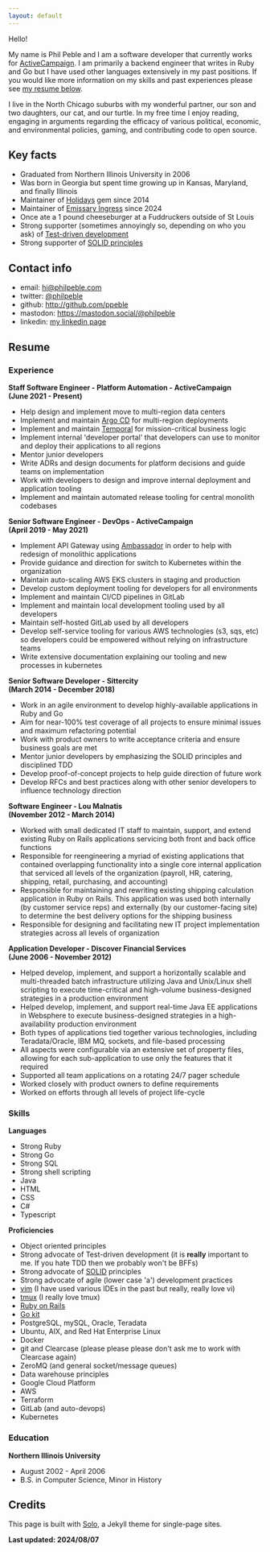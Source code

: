 ```yaml
---
layout: default
---
```


Hello!

My name is Phil Peble and I am a software developer that currently works for <a href='http://www.activecampaign.com'>ActiveCampaign</a>. I am primarily a backend engineer that writes in Ruby and Go but I have used other languages extensively in my past positions. If you would like more information on my skills and past experiences please see <a href='#resume'>my resume below</a>.

I live in the North Chicago suburbs with my wonderful partner, our son and two daughters, our cat, and our turtle. In my free time I enjoy reading, engaging in arguments regarding the efficacy of various political, economic, and environmental policies, gaming, and contributing code to open source.

## Key facts

* Graduated from Northern Illinois University in 2006
* Was born in Georgia but spent time growing up in Kansas, Maryland, and finally Illinois
* Maintainer of <a href='https://github.com/holidays/holidays'>Holidays</a> gem since 2014
* Maintainer of <a href='https://github.com/emissary-ingress'>Emissary Ingress</a> since 2024
* Once ate a 1 pound cheeseburger at a Fuddruckers outside of St Louis
* Strong supporter (sometimes annoyingly so, depending on who you ask) of <a href='https://en.wikipedia.org/wiki/Test-driven_development'>Test-driven development</a>
* Strong supporter of <a href='https://en.wikipedia.org/wiki/SOLID'>SOLID principles</a>

## Contact info

* email: <a href='mailto:hi@philpeble.com'>hi@philpeble.com</a>
* twitter: <a href='https://twitter.com/philpeble'>@philpeble</a>
* github: <a href='https://github.com/ppeble'>http://github.com/ppeble</a>
* mastodon: <a href='https://mastodon.social/@philpeble'>https://mastodon.social/@philpeble</a>
* linkedin: <a href='https://www.linkedin.com/in/phil-peble-9748974a/'>my linkedin page</a>

## Resume

<a name="resume"></a>

### Experience

<strong>Staff Software Engineer - Platform Automation - ActiveCampaign</strong><br/>
<strong>(June 2021 - Present)</strong>

<ul>
  <li>Help design and implement move to multi-region data centers</li>
  <li>Implement and maintain <a href='https://argoproj.github.io/argo-cd/'>Argo CD</a> for multi-region deployments</li>
  <li>Implement and maintain <a href='https://temporal.io/'>Temporal</a> for mission-critical business logic</li>
  <li>Implement internal 'developer portal' that developers can use to monitor and deploy their applications to all regions</li>
  <li>Mentor junior developers</li>
  <li>Write ADRs and design documents for platform decisions and guide teams on implementation</li>
  <li>Work with developers to design and improve internal deployment and application tooling</li>
  <li>Implement and maintain automated release tooling for central monolith codebases</li>
</ul>

<strong>Senior Software Engineer - DevOps - ActiveCampaign</strong><br/>
<strong>(April 2019 - May 2021)</strong>

<ul>
  <li>Implement API Gateway using <a href='https://www.getambassador.io/'>Ambassador</a> in order to help with redesign of monolithic applications</li>
  <li>Provide guidance and direction for switch to Kubernetes within the organization</li>
  <li>Maintain auto-scaling AWS EKS clusters in staging and production</li>
  <li>Develop custom deployment tooling for developers for all environments</li>
  <li>Implement and maintain CI/CD pipelines in GitLab</li>
  <li>Implement and maintain local development tooling used by all developers</li>
  <li>Maintain self-hosted GitLab used by all developers</li>
  <li>Develop self-service tooling for various AWS technologies (s3, sqs, etc) so developers could be empowered without relying on infrastructure teams</li>
  <li>Write extensive documentation explaining our tooling and new processes in kubernetes</li>
</ul>

<strong>Senior Software Developer - Sittercity</strong><br/>
<strong>(March 2014 - December 2018)</strong>

<ul>
  <li>Work in an agile environment to develop highly-available applications in Ruby and Go</li>
  <li>Aim for near-100% test coverage of all projects to ensure minimal issues and maximum refactoring potential</li>
  <li>Work with product owners to write acceptance criteria and ensure business goals are met</li>
  <li>Mentor junior developers by emphasizing the SOLID principles and disciplined TDD</li>
  <li>Develop proof-of-concept projects to help guide direction of future work</li>
  <li>Develop RFCs and best practices along with other senior developers to influence technology direction</li>
</ul>

<strong>Software Engineer - Lou Malnatis</strong><br/>
<strong>(November 2012 - March 2014)</strong>

<ul>
  <li>Worked with small dedicated IT staff to maintain, support, and extend existing Ruby on Rails applications servicing both front and back office functions</li>
  <li>Responsible for reengineering a myriad of existing applications that contained overlapping functionality into a single core internal application that serviced all levels of the organization (payroll, HR, catering, shipping, retail, purchasing, and accounting)</li>
  <li>Responsible for maintaining and rewriting existing shipping calculation application in Ruby on Rails. This application was used both internally (by customer service reps) and externally (by our customer-facing site) to determine the best delivery options for the shipping business</li>
  <li>Responsible for designing and facilitating new IT project implementation strategies across all levels of organization</li>
</ul>

<strong>Application Developer - Discover Financial Services</strong><br/>
<strong>(June 2006 - November 2012)</strong>
<ul>
  <li>Helped develop, implement, and support a horizontally scalable and multi-threaded batch infrastructure utilizing Java and Unix/Linux shell scripting to execute time-critical and high-volume business-designed strategies in a production environment</li>
  <li>Helped develop, implement, and support real-time Java EE applications in Websphere to execute business-designed strategies in a high-availability production environment</li>
  <li>Both types of applications tied together various technologies, including Teradata/Oracle, IBM MQ, sockets, and file-based processing</li>
  <li>All aspects were configurable via an extensive set of property files, allowing for each sub-application to use only the features that it required</li>
  <li>Supported all team applications on a rotating 24/7 pager schedule</li>
  <li>Worked closely with product owners to define requirements</li>
  <li>Worked on efforts through all levels of project life-cycle</li>
</ul>

### Skills

<strong>Languages</strong>
<ul>
  <li>Strong Ruby</li>
  <li>Strong Go</li>
  <li>Strong SQL</li>
  <li>Strong shell scripting</li>
  <li>Java</li>
  <li>HTML</li>
  <li>CSS</li>
  <li>C#</li>
  <li>Typescript</li>
</ul>

<strong>Proficiencies</strong>
<ul>
  <li>Object oriented principles</li>
  <li>Strong advocate of Test-driven development (it is <strong>really</strong> important to me. If you hate TDD then we probably won't be BFFs)</li>
  <li>Strong advocate of <a href='https://en.wikipedia.org/wiki/SOLID_(object-oriented_design)'>SOLID</a> principles</li>
  <li>Strong advocate of agile (lower case 'a') development practices</li>
  <li><a href='https://neovim.io/'>vim</a> (I have used various IDEs in the past but really, really love vi)</li>
  <li><a href='https://github.com/tmux/tmux/wiki'>tmux</a> (I really love tmux)</li>
  <li><a href='https://rubyonrails.org/'>Ruby on Rails</a></li>
  <li><a href='https://gokit.io/'>Go kit</a></li>
  <li>PostgreSQL, mySQL, Oracle, Teradata</li>
  <li>Ubuntu, AIX, and Red Hat Enterprise Linux</li>
  <li>Docker</li>
  <li>git and Clearcase (please please please don't ask me to work with Clearcase again)</li>
  <li>ZeroMQ (and general socket/message queues)</li>
  <li>Data warehouse principles</li>
  <li>Google Cloud Platform</li>
  <li>AWS</li>
  <li>Terraform</li>
  <li>GitLab (and auto-devops)</li>
  <li>Kubernetes</li>
</ul>

### Education

<strong>Northern Illinois University</strong>
<ul>
  <li>August 2002 - April 2006</li>
  <li>B.S. in Computer Science, Minor in History</li>
</ul>

## Credits

This page is built with <a href='https://github.com/chibicode/solo/'>Solo</a>, a Jekyll theme for single-page sites.

<strong>Last updated: 2024/08/07</strong>
